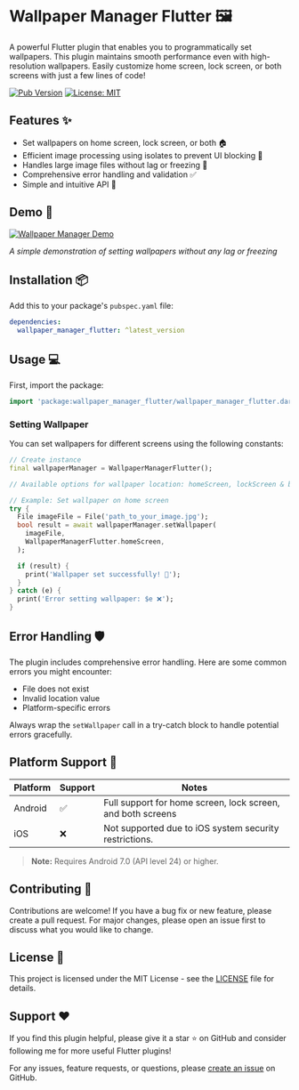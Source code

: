 # Wallpaper Manager Flutter 🖼️

A powerful Flutter plugin that enables you to programmatically set wallpapers. This plugin maintains smooth performance even with high-resolution wallpapers. Easily customize home screen, lock screen, or both screens with just a few lines of code!

[![Pub Version](https://img.shields.io/pub/v/wallpaper_manager_flutter)](https://pub.dev/packages/wallpaper_manager_flutter)
[![License: MIT](https://img.shields.io/badge/License-MIT-yellow.svg)](https://opensource.org/licenses/MIT)

## Features ✨

- Set wallpapers on home screen, lock screen, or both 🏠
- Efficient image processing using isolates to prevent UI blocking 🚀
- Handles large image files without lag or freezing 💪
- Comprehensive error handling and validation ✅
- Simple and intuitive API 🎯

## Demo 📱

[![Wallpaper Manager Demo](https://raw.githubusercontent.com/PraveenGongada/wallpaper_manager_flutter/refs/heads/main/doc/demo.gif)](https://github.com/PraveenGongada/wallpaper_manager_flutter)

_A simple demonstration of setting wallpapers without any lag or freezing_

## Installation 📦

Add this to your package's `pubspec.yaml` file:

```yaml
dependencies:
  wallpaper_manager_flutter: ^latest_version
```

## Usage 💻

First, import the package:

```dart
import 'package:wallpaper_manager_flutter/wallpaper_manager_flutter.dart';
```

### Setting Wallpaper

You can set wallpapers for different screens using the following constants:

```dart
// Create instance
final wallpaperManager = WallpaperManagerFlutter();

// Available options for wallpaper location: homeScreen, lockScreen & bothScreens

// Example: Set wallpaper on home screen
try {
  File imageFile = File('path_to_your_image.jpg');
  bool result = await wallpaperManager.setWallpaper(
    imageFile,
    WallpaperManagerFlutter.homeScreen,
  );

  if (result) {
    print('Wallpaper set successfully! 🎉');
  }
} catch (e) {
  print('Error setting wallpaper: $e ❌');
}
```

## Error Handling 🛡️

The plugin includes comprehensive error handling. Here are some common errors you might encounter:

- File does not exist
- Invalid location value
- Platform-specific errors

Always wrap the `setWallpaper` call in a try-catch block to handle potential errors gracefully.

## Platform Support 📱

| Platform | Support | Notes                                                       |
| -------- | ------- | ----------------------------------------------------------- |
| Android  | ✅      | Full support for home screen, lock screen, and both screens |
| iOS      | ❌      | Not supported due to iOS system security restrictions.      |

> **Note:** Requires Android 7.0 (API level 24) or higher.

## Contributing 🤝

Contributions are welcome! If you have a bug fix or new feature, please create a pull request. For major changes, please open an issue first to discuss what you would like to change.

## License 📄

This project is licensed under the MIT License - see the [LICENSE](LICENSE) file for details.

## Support ❤️

If you find this plugin helpful, please give it a star ⭐ on GitHub and consider following me for more useful Flutter plugins!

For any issues, feature requests, or questions, please [create an issue](https://github.com/PraveenGongada/wallpaper_manager_flutter/issues) on GitHub.
